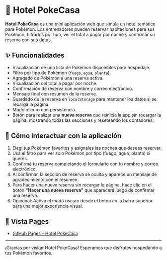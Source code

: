 # 🏨 Hotel PokeCasa

**Hotel PokeCasa** es una mini aplicación web que simula un hotel temático para Pokémon. Los entrenadores pueden reservar habitaciones para sus Pokémon, filtrarlos por tipo, ver el total a pagar por noche y confirmar su reserva con sus datos.

## ✨ Funcionalidades

- Visualización de una lista de Pokémon disponibles para hospedaje.
- Filtro por tipo de Pokémon (`fuego`, `agua`, `planta`).
- Agregado de Pokémon a una reserva activa.
- Visualización del total a pagar por noche.
- Confirmación de reserva con nombre y correo electrónico.
- Mensaje final con resumen de la reserva.
- Guardado de la reserva en `localStorage` para mantener los datos si se recarga la página.
- Modo oscuro con persistencia.
- Botón para realizar una **nueva reserva** que reinicia la app sin recargar la página, mostrando todas las secciones y reseteando los contadores.

## 🚀 Cómo interactuar con la aplicación

1. Elegí tus Pokémon favoritos y asignales las noches que deseas reservar.
2. Usá el filtro para ver solo Pokémon por tipo (fuego, agua, planta) si querés.
3. Confirmá tu reserva completando el formulario con tu nombre y correo electrónico.
4. Al confirmar, la sección de reserva se oculta y aparece un mensaje de agradecimiento con el resumen.
5. Para hacer una nueva reserva sin recargar la página, hacé clic en el botón **"Hacer una nueva reserva"** que aparecerá luego de confirmar una reserva.
6. Opcional: Activá el modo oscuro desde el botón en la barra superior para una mejor experiencia visual.

## 📸 Vista Pages

- [GitHub Pages - Hotel PokeCasa](https://marvergara.github.io/ch-js-project/)

---

¡Gracias por visitar Hotel PokeCasa! Esperamos que disfrutes hospedando a tus Pokémon favoritos.  
